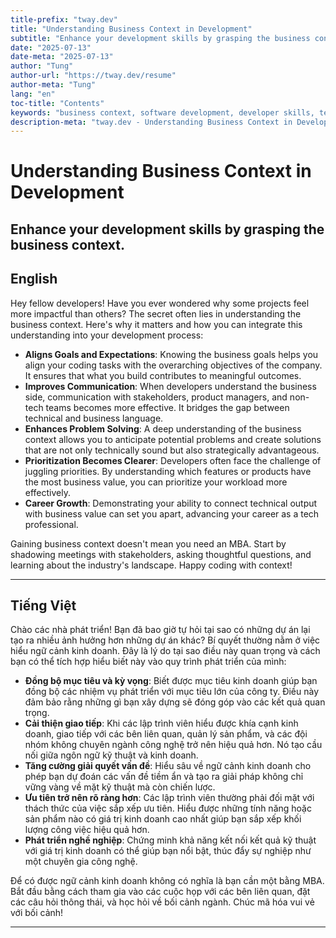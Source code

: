 ```yaml
---
title-prefix: "tway.dev"
title: "Understanding Business Context in Development"
subtitle: "Enhance your development skills by grasping the business context."
date: "2025-07-13"
date-meta: "2025-07-13"
author: "Tung"
author-url: "https://tway.dev/resume"
author-meta: "Tung"
lang: "en"
toc-title: "Contents"
keywords: "business context, software development, developer skills, tech industry, tway.dev"
description-meta: "tway.dev - Understanding Business Context in Development - Enhance your development skills by grasping the business context."
---
```


# Understanding Business Context in Development
## Enhance your development skills by grasping the business context.

## English
Hey fellow developers! Have you ever wondered why some projects feel more impactful than others? The secret often lies in understanding the business context. Here's why it matters and how you can integrate this understanding into your development process:

- **Aligns Goals and Expectations**: Knowing the business goals helps you align your coding tasks with the overarching objectives of the company. It ensures that what you build contributes to meaningful outcomes.
- **Improves Communication**: When developers understand the business side, communication with stakeholders, product managers, and non-tech teams becomes more effective. It bridges the gap between technical and business language.
- **Enhances Problem Solving**: A deep understanding of the business context allows you to anticipate potential problems and create solutions that are not only technically sound but also strategically advantageous.
- **Prioritization Becomes Clearer**: Developers often face the challenge of juggling priorities. By understanding which features or products have the most business value, you can prioritize your workload more effectively.
- **Career Growth**: Demonstrating your ability to connect technical output with business value can set you apart, advancing your career as a tech professional.

Gaining business context doesn't mean you need an MBA. Start by shadowing meetings with stakeholders, asking thoughtful questions, and learning about the industry's landscape. Happy coding with context!

---

## Tiếng Việt
Chào các nhà phát triển! Bạn đã bao giờ tự hỏi tại sao có những dự án lại tạo ra nhiều ảnh hưởng hơn những dự án khác? Bí quyết thường nằm ở việc hiểu ngữ cảnh kinh doanh. Đây là lý do tại sao điều này quan trọng và cách bạn có thể tích hợp hiểu biết này vào quy trình phát triển của mình:

- **Đồng bộ mục tiêu và kỳ vọng**: Biết được mục tiêu kinh doanh giúp bạn đồng bộ các nhiệm vụ phát triển với mục tiêu lớn của công ty. Điều này đảm bảo rằng những gì bạn xây dựng sẽ đóng góp vào các kết quả quan trọng.
- **Cải thiện giao tiếp**: Khi các lập trình viên hiểu được khía cạnh kinh doanh, giao tiếp với các bên liên quan, quản lý sản phẩm, và các đội nhóm không chuyên ngành công nghệ trở nên hiệu quả hơn. Nó tạo cầu nối giữa ngôn ngữ kỹ thuật và kinh doanh.
- **Tăng cường giải quyết vấn đề**: Hiểu sâu về ngữ cảnh kinh doanh cho phép bạn dự đoán các vấn đề tiềm ẩn và tạo ra giải pháp không chỉ vững vàng về mặt kỹ thuật mà còn chiến lược.
- **Ưu tiên trở nên rõ ràng hơn**: Các lập trình viên thường phải đối mặt với thách thức của việc sắp xếp ưu tiên. Hiểu được những tính năng hoặc sản phẩm nào có giá trị kinh doanh cao nhất giúp bạn sắp xếp khối lượng công việc hiệu quả hơn.
- **Phát triển nghề nghiệp**: Chứng minh khả năng kết nối kết quả kỹ thuật với giá trị kinh doanh có thể giúp bạn nổi bật, thúc đẩy sự nghiệp như một chuyên gia công nghệ.

Để có được ngữ cảnh kinh doanh không có nghĩa là bạn cần một bằng MBA. Bắt đầu bằng cách tham gia vào các cuộc họp với các bên liên quan, đặt các câu hỏi thông thái, và học hỏi về bối cảnh ngành. Chúc mã hóa vui vẻ với bối cảnh!

---